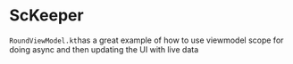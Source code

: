 # ScKeeper

`RoundViewModel.kt`has a great example of how to use viewmodel scope for doing async and then updating the UI with live data
